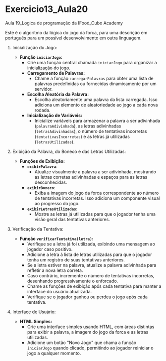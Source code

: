 # Exercicio13_Aula20
Aula 19_Logica de programação da IFood_Cubo Academy

Este é o algoritmo da lógica do jogo da forca, para uma descrição em português para um possível desenvolvimento em outra linguagem.

1) Inicialização do Jogo:
   - **Função `iniciarJogo`:**
      - Crie uma função central chamada `iniciarJogo` para organizar a inicialização do jogo.
      - **Carregamento de Palavras:**
         - Chame a função `carregarPalavras` para obter uma lista de palavras predefinidas ou fornecidas dinamicamente por um servidor.
      - **Escolha Aleatória da Palavra:**
         - Escolha aleatoriamente uma palavra da lista carregada. Isso adiciona um elemento de aleatoriedade ao jogo a cada nova rodada.
      - **Inicialização de Variáveis:**
         - Inicialize variáveis para armazenar a palavra a ser adivinhada (`palavraAdivinhada`), as letras adivinhadas (`letrasAdivinhadas`), o número de tentativas incorretas (`tentativasIncorretas`) e as letras já utilizadas (`letrasUtilizadas`).

2) Exibição da Palavra, do Boneco e das Letras Utilizadas:
   - **Funções de Exibição:**
      - **`exibirPalavra`**:
         - Atualize visualmente a palavra a ser adivinhada, mostrando as letras corretas adivinhadas e espaços para as letras desconhecidas.
      - **`exibirBoneco`**:
         - Exiba a imagem do jogo da forca correspondente ao número de tentativas incorretas. Isso adiciona um componente visual ao progresso do jogo.
      - **`exibirLetrasUtilizadas`**:
         - Mostre as letras já utilizadas para que o jogador tenha uma visão geral das tentativas anteriores.

3) Verificação da Tentativa:
   - **Função `verificarTentativa(letra)`:**
      - Verifique se a letra já foi utilizada, exibindo uma mensagem ao jogador caso positivo.
      - Adicione a letra à lista de letras utilizadas para que o jogador tenha um registro de suas tentativas anteriores.
      - Se a letra estiver na palavra, atualize a palavra adivinhada para refletir a nova letra correta.
      - Caso contrário, incremente o número de tentativas incorretas, desenhando progressivamente o enforcado.
      - Chame as funções de exibição após cada tentativa para manter a interface do usuário atualizada.
      - Verifique se o jogador ganhou ou perdeu o jogo após cada tentativa.

4) Interface de Usuário:
   - **HTML Simples:**
      - Crie uma interface simples usando HTML, com áreas distintas para exibir a palavra, a imagem do jogo da forca e as letras utilizadas.
      - Adicione um botão "Novo Jogo" que chama a função `iniciarJogo` quando clicado, permitindo ao jogador reiniciar o jogo a qualquer momento.
